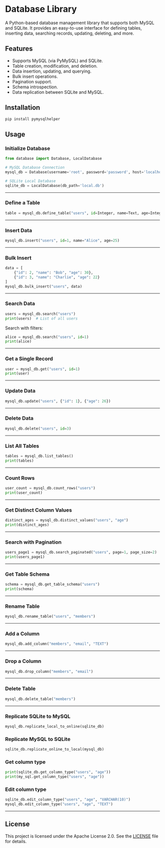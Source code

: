 # Database Library

A Python-based database management library that supports both MySQL and SQLite. It provides an easy-to-use interface for defining tables, inserting data, searching records, updating, deleting, and more.

## Features
- Supports MySQL (via PyMySQL) and SQLite.
- Table creation, modification, and deletion.
- Data insertion, updating, and querying.
- Bulk insert operations.
- Pagination support.
- Schema introspection.
- Data replication between SQLite and MySQL.

## Installation

```sh
pip install pymysqlhelper
```

## Usage

### Initialize Database

```python
from database import Database, LocalDatabase

# MySQL Database Connection
mysql_db = Database(username='root', password='password', host='localhost', port=3306, database='testdb')

# SQLite Local Database
sqlite_db = LocalDatabase(db_path='local.db')
```

---

### Define a Table

```python
table = mysql_db.define_table("users", id=Integer, name=Text, age=Integer)
```

---

### Insert Data

```python
mysql_db.insert("users", id=1, name="Alice", age=25)
```

---

### Bulk Insert

```python
data = [
    {"id": 2, "name": "Bob", "age": 30},
    {"id": 3, "name": "Charlie", "age": 22}
]
mysql_db.bulk_insert("users", data)
```

---

### Search Data

```python
users = mysql_db.search("users")
print(users)  # List of all users
```

Search with filters:

```python
alice = mysql_db.search("users", id=1)
print(alice)
```

---

### Get a Single Record

```python
user = mysql_db.get("users", id=1)
print(user)
```

---

### Update Data

```python
mysql_db.update("users", {"id": 1}, {"age": 26})
```

---

### Delete Data

```python
mysql_db.delete("users", id=3)
```

---

### List All Tables

```python
tables = mysql_db.list_tables()
print(tables)
```

---

### Count Rows

```python
user_count = mysql_db.count_rows("users")
print(user_count)
```

---

### Get Distinct Column Values

```python
distinct_ages = mysql_db.distinct_values("users", "age")
print(distinct_ages)
```

---

### Search with Pagination

```python
users_page1 = mysql_db.search_paginated("users", page=1, page_size=2)
print(users_page1)
```

---

### Get Table Schema

```python
schema = mysql_db.get_table_schema("users")
print(schema)
```

---

### Rename Table

```python
mysql_db.rename_table("users", "members")
```

---

### Add a Column

```python
mysql_db.add_column("members", "email", "TEXT")
```

---

### Drop a Column

```python
mysql_db.drop_column("members", "email")
```

---

### Delete Table

```python
mysql_db.delete_table("members")
```

---

### Replicate SQLite to MySQL

```python
mysql_db.replicate_local_to_online(sqlite_db)
```

### Replicate MySQL to SQLite

```python
sqlite_db.replicate_online_to_local(mysql_db)
```

### Get column type

```python
print(sqlite_db.get_column_type("users", "age"))
print(my_sql.get_column_type("users", "age"))
```

### Edit column type

```python
sqlite_db.edit_column_type("users", "age", "VARCHAR(10)")
mysql_db.edit_column_type("users", "age", "TEXT")
```
---

## License
This project is licensed under the Apache License 2.0. See the [LICENSE](LICENSE) file for details.


